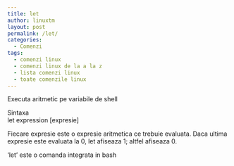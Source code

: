 ```yaml
---
title: let
author: linuxtm
layout: post
permalink: /let/
categories:
  - Comenzi
tags:
  - comenzi linux
  - comenzi linux de la a la z
  - lista comenzi linux
  - toate comenzile linux
---
```

Executa aritmetic pe variabile de shell

Sintaxa  
let expression [expresie]

Fiecare expresie este o expresie aritmetica ce trebuie evaluata. Daca ultima expresie este evaluata la 0, let afiseaza 1; altfel afiseaza 0.

&#8216;let&#8217; este o comanda integrata in bash